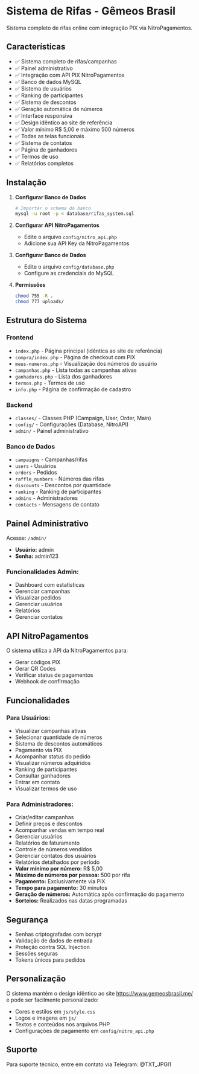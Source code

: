 # Sistema de Rifas - Gêmeos Brasil

Sistema completo de rifas online com integração PIX via NitroPagamentos.

## Características

- ✅ Sistema completo de rifas/campanhas
- ✅ Painel administrativo
- ✅ Integração com API PIX NitroPagamentos
- ✅ Banco de dados MySQL
- ✅ Sistema de usuários
- ✅ Ranking de participantes
- ✅ Sistema de descontos
- ✅ Geração automática de números
- ✅ Interface responsiva
- ✅ Design idêntico ao site de referência
- ✅ Valor mínimo R$ 5,00 e máximo 500 números
- ✅ Todas as telas funcionais
- ✅ Sistema de contatos
- ✅ Página de ganhadores
- ✅ Termos de uso
- ✅ Relatórios completos

## Instalação

1. **Configurar Banco de Dados**
   ```bash
   # Importar o schema do banco
   mysql -u root -p < database/rifas_system.sql
   ```

2. **Configurar API NitroPagamentos**
   - Edite o arquivo `config/nitro_api.php`
   - Adicione sua API Key da NitroPagamentos

3. **Configurar Banco de Dados**
   - Edite o arquivo `config/database.php`
   - Configure as credenciais do MySQL

4. **Permissões**
   ```bash
   chmod 755 -R .
   chmod 777 uploads/
   ```

## Estrutura do Sistema

### Frontend
- `index.php` - Página principal (idêntica ao site de referência)
- `compra/index.php` - Página de checkout com PIX
- `meus-numeros.php` - Visualização dos números do usuário
- `campanhas.php` - Lista todas as campanhas ativas
- `ganhadores.php` - Lista dos ganhadores
- `termos.php` - Termos de uso
- `info.php` - Página de confirmação de cadastro

### Backend
- `classes/` - Classes PHP (Campaign, User, Order, Main)
- `config/` - Configurações (Database, NitroAPI)
- `admin/` - Painel administrativo

### Banco de Dados
- `campaigns` - Campanhas/rifas
- `users` - Usuários
- `orders` - Pedidos
- `raffle_numbers` - Números das rifas
- `discounts` - Descontos por quantidade
- `ranking` - Ranking de participantes
- `admins` - Administradores
- `contacts` - Mensagens de contato

## Painel Administrativo

Acesse: `/admin/`
- **Usuário:** admin
- **Senha:** admin123

### Funcionalidades Admin:
- Dashboard com estatísticas
- Gerenciar campanhas
- Visualizar pedidos
- Gerenciar usuários
- Relatórios
- Gerenciar contatos

## API NitroPagamentos

O sistema utiliza a API da NitroPagamentos para:
- Gerar códigos PIX
- Gerar QR Codes
- Verificar status de pagamentos
- Webhook de confirmação

## Funcionalidades

### Para Usuários:
- Visualizar campanhas ativas
- Selecionar quantidade de números
- Sistema de descontos automáticos
- Pagamento via PIX
- Acompanhar status do pedido
- Visualizar números adquiridos
- Ranking de participantes
- Consultar ganhadores
- Entrar em contato
- Visualizar termos de uso

### Para Administradores:
- Criar/editar campanhas
- Definir preços e descontos
- Acompanhar vendas em tempo real
- Gerenciar usuários
- Relatórios de faturamento
- Controle de números vendidos
- Gerenciar contatos dos usuários
- Relatórios detalhados por período
- **Valor mínimo por número:** R$ 5,00
- **Máximo de números por pessoa:** 500 por rifa
- **Pagamento:** Exclusivamente via PIX
- **Tempo para pagamento:** 30 minutos
- **Geração de números:** Automática após confirmação do pagamento
- **Sorteios:** Realizados nas datas programadas

## Segurança

- Senhas criptografadas com bcrypt
- Validação de dados de entrada
- Proteção contra SQL Injection
- Sessões seguras
- Tokens únicos para pedidos

## Personalização

O sistema mantém o design idêntico ao site https://www.gemeosbrasil.me/ e pode ser facilmente personalizado:

- Cores e estilos em `js/style.css`
- Logos e imagens em `js/`
- Textos e conteúdos nos arquivos PHP
- Configurações de pagamento em `config/nitro_api.php`

## Suporte

Para suporte técnico, entre em contato via Telegram: @TXT_JPGI1